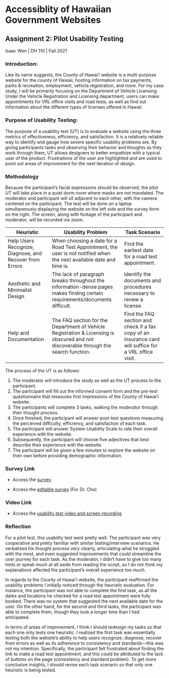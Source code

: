 # Accessiblity of Hawaiian Government Websites

## Assignment 2: Pilot Usability Testing

Isaac Wen | DH 110 | Fall 2021

### Introduction:
Like its name suggests, the County of Hawai’i website is a multi-purpose website for the county of Hawaii, hosting information on tax payments, parks & recreation, employment, vehicle registration, and more. For my case study, I will be primarily focusing on the Department of Vehicle Licensing. Under the Vehicle Registration and Licensing department, users can make appointments for VRL office visits and road tests, as well as find out information about the different types of licenses offered in Hawaii.

### Purpose of Usability Testing:
The purpose of a usability test (UT) is to evaluate a website using the three metrics of effectiveness, efficiency, and satisfaction. It is a relatively reliable way to identify and gauge how severe specific usability problems are. By giving participants tasks and observing their behavior and thoughts as they work through them, UT allows designers to better empathize with a typical user of the product. Frustrations of the user are highlighted and are used to point out areas of improvement for the next iteration of design.

### Methodology
Because the participant’s facial expressions should be observed, the pilot UT will take place in a quiet dorm room where masks are not mandated. The moderator and participant will sit adjacent to each other, with the camera centered on the participant. The test will be done on a laptop simultaneously displaying the website on the left side and the survey form on the right. The screen, along with footage of the participant and moderator, will be recorded via zoom. 

| Heuristic | Usability Problem | Task Scenario |
|---|---|---|
| Help Users Recognize, Diagnose, and Recover from Errors | When choosing a date for a Road Test Appointment, the user is not notified when the next available date and time is. | Find the earliest date for a road test appointment. |
| Aesthetic and Minimalist Design | The lack of paragraph breaks throughout the information-dense pages makes finding certain requirements/documents difficult. | Identify the documents and procedures necessary to renew a license. |
| Help and Documentation | The FAQ section for the Department of Vehicle Registration & Licensing is obscured and not discoverable through the search function. | Find the FAQ section and check if a fax copy of an insurance card will suffice for a VRL office visit. |

The process of the UT is as follows:
1. The moderator will introduce the study as well as the UT process to the participant.
2. The participant will fill out the informed consent form and the pre-test questionnaire that measures first impressions of the County of Hawai’i website.
3. The participants will complete 3 tasks, walking the moderator through their thought process.
4. Once finished, the participant will answer post-test questions measuring the perceived difficulty, efficiency, and satisfaction of each task.
5. The participant will answer System Usability Scale to rate their overall experience with the website.
6. Subsequently, the participant will choose five adjectives that best describe their experience with the website.
7. The participant will be given a few minutes to explore the website on their own before providing demographic information.

### Survey Link
* Access the [survey](https://forms.gle/avpPdBceoD4hH6taA)

* Access the [editable survey](https://docs.google.com/forms/d/1x4ZhF0YKrnfQJhJdr0GG28QtPcINdVsQWUkUgXMIsDA/edit?usp=sharing) (For Dr. Cho) 

### Video Link
* Access the [usability test video and screen recording](https://photos.app.goo.gl/gJUoS8wtUpeua4Gc6)

### Reflection
For a pilot test, this usability test went pretty well. The participant was very cooperative and pretty familiar with similar testing/interview scenarios. He verbalized his thought process very clearly, articulating what he struggled with the most, and even suggested improvements that could streamline the user journey for each task. As the moderator, I didn’t have to give too many hints or speak much at all aside from reading the script, so I do not think my explanations affected the participant’s overall experience too much. 

In regards to the County of Hawai’i website, the participant reaffirmed the usability problems I initially noticed through the heuristic evaluation.  For instance, the participant was not able to complete the first task, as all the dates and locations he checked for a road test appointment were fully booked. There was no system that suggested the next available date for the user. On the other hand, for the second and third tasks, the participant was able to complete them, though they took a longer time than I had anticipated.

In terms of areas of improvement, I think I should redesign my tasks so that each one only tests one heuristic. I realized the first task was essentially testing both the website’s ability to help users recognize, diagnose, recover from errors as well as its adherence to consistency and standards––this was not my intention. Specifically, the participant felt frustrated about finding the link to make a road test appointment, and this could be attributed to the lack of buttons on the page (consistency and standard problem). To get more conclusive insights, I should revise each task scenario so that only one heuristic is being tested.

